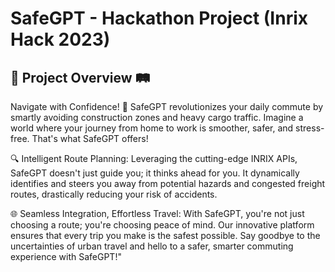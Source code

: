 # SafeGPT - Hackathon Project (Inrix Hack 2023)

## 🚀 Project Overview 🛤️

Navigate with Confidence! 🌟 SafeGPT revolutionizes your daily commute by smartly avoiding construction zones and heavy cargo traffic. Imagine a world where your journey from home to work is smoother, safer, and stress-free. That's what SafeGPT offers!

🔍 Intelligent Route Planning: Leveraging the cutting-edge INRIX APIs, SafeGPT doesn't just guide you; it thinks ahead for you. It dynamically identifies and steers you away from potential hazards and congested freight routes, drastically reducing your risk of accidents.

🌐 Seamless Integration, Effortless Travel: With SafeGPT, you're not just choosing a route; you're choosing peace of mind. Our innovative platform ensures that every trip you make is the safest possible. Say goodbye to the uncertainties of urban travel and hello to a safer, smarter commuting experience with SafeGPT!"
